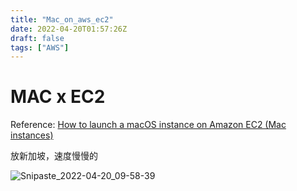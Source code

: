 ```yaml
---
title: "Mac_on_aws_ec2"
date: 2022-04-20T01:57:26Z
draft: false
tags: ["AWS"]
---
```


# MAC x EC2

Reference: [How to launch a macOS instance on Amazon EC2 (Mac instances)](https://medium.com/aws-architech/how-to-run-macos-using-amazon-ec2-mac-instances-cur-d918094f9b65)

放新加坡，速度慢慢的

![Snipaste_2022-04-20_09-58-39](https://i.imgur.com/X3QXTOq.png)